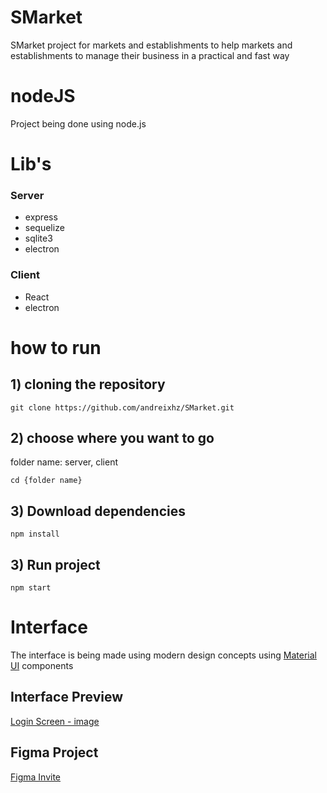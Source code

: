 # SMarket
SMarket project for markets and establishments to help markets and establishments to manage their business in a practical and fast way

# nodeJS
Project being done using node.js 

# Lib's

### Server
+ express
+ sequelize
+ sqlite3
+ electron

### Client
+ React
+ electron

# how to run
## 1) cloning the repository
```
git clone https://github.com/andreixhz/SMarket.git
```
## 2) choose where you want to go
folder name: server, client
``` 
cd {folder name}
```
## 3) Download dependencies
```
npm install
```
## 3) Run project
```
npm start
```

# Interface
The interface is being made using modern design concepts using [Material UI](https://material-ui.com/) components


## Interface Preview
[Login Screen - image](https://i.imgur.com/BiEgkM9.png)

## Figma Project
[Figma Invite](https://www.figma.com/file/dO8pAceE4EN63ApbM3iWXB/Smarket?node-id=1%3A2)